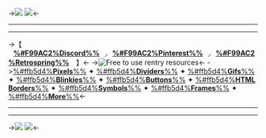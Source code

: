 ->![](https://files.catbox.moe/vjbufz.png)
![](https://files.catbox.moe/7c071t.png)<-
***
***
 ->【 ⠀[**%#F99AC2%Discord%%**](https://discord.gg/Dinkles)⠀◞⠀[**%#F99AC2%Pinterest%%**](https://pinterest.com/romarriche)⠀◞⠀[**%#F99AC2%Retrospring%%**](https://retrospring.net/@punpun)⠀ 】<-
->![Free to use rentry resources](https://files.catbox.moe/zhpp26.png)<-
->[%#ffb5d4%**Pixels**%%](https://rentry.co/borderpixels) ✦ [%#ffb5d4%**Dividers**%%](https://rentry.co/borderdividers) ✦ [%#ffb5d4%**Gifs**%%](https://rentry.co/bordergraphics) ✦ [%#ffb5d4%**Blinkies**%%](https://rentry.co/borderblinkies) ✦ [%#ffb5d4%**Buttons**%%](https://rentry.co/borderbuttons) ✦ [%#ffb5d4%**HTML Borders**%%](htmlborders) ✦ [%#ffb5d4%**Symbols**%%](https://rentry.co/bordersymbols) ✦ [%#ffb5d4%**Frames**%%](https://rentry.co/borderframes) ✦ [%#ffb5d4%**More**%%](bordermore)<-
 
 ***
***
->![](https://files.catbox.moe/61fv89.png)
![](https://files.catbox.moe/vjbufz.png)<-